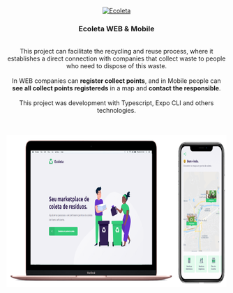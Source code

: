 <p align="center">
  <a href="https://github.com/gmass0n/ecoleta">
    <img src="./.github/ecoleta.png" alt="Ecoleta">
  </a>
  <h3 align="center">Ecoleta WEB & Mobile</h3>
  <p align="center">
  <br />
    This project can facilitate the recycling and reuse process, where it establishes a direct connection with companies that collect waste to people who need to dispose of this waste.
  <br />
  <br />
    In WEB companies can <strong>register collect points</strong>, and in Mobile people can <strong>see all collect points registereds</strong> in a map and <strong>contact the responsible</strong>.
  <br />
  <br />
    This project was development with Typescript, Expo CLI and others technologies.
  <br />
  <br />
  <br />
  <p align="center">
    <a href="https://github.com/gmass0n/ecoleta">
      <img src="./.github/web-mobile.png" alt="WEB&Mobile" height="350">
    </a>
  </p>
